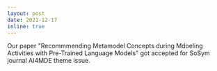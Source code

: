 ```yaml
---
layout: post
date: 2021-12-17
inline: true
---
```


Our paper "Recommmending Metamodel Concepts during Mdoeling Activities with Pre-Trained Language Models" got accepted for SoSym journal AI4MDE theme issue. 
